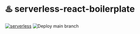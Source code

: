 # ♨️ serverless-react-boilerplate

[![serverless](http://public.serverless.com/badges/v3.svg)](http://www.serverless.com)
![Deploy main branch](https://github.com/jgthomas/serverless-react/workflows/Deploy%20main%20branch/badge.svg)
